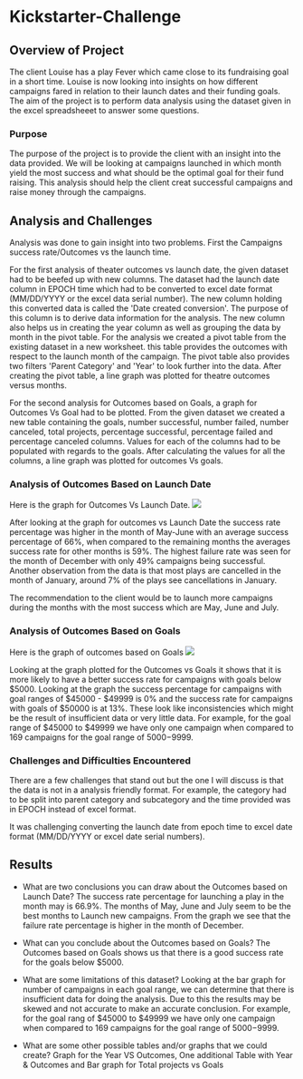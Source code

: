 
# Kickstarter-Challenge

## Overview of Project
The client Louise has a play Fever which came close to its fundraising goal in a short time. Louise is now looking into insights on how different campaigns fared in relation to their launch dates and their funding goals.
The aim of the project is to perform data analysis using the dataset given in the excel spreadsheeet to answer some questions. 
### Purpose
The purpose of the project is to provide the client with an insight into the data provided. We will be looking at campaigns launched in which month yield the most success and what should be the optimal goal for their fund raising. 
This analysis should help the client creat successful campaigns and raise money through the campaigns.
## Analysis and Challenges
Analysis was done to gain insight into two problems. First the Campaigns success rate/Outcomes vs the launch time. 

For the first analysis of theater outcomes vs launch date, the given dataset had to be beefed up with new columns. The dataset had the launch date column in EPOCH time which had to be converted to excel date format (MM/DD/YYYY or the excel data serial number). The new column holding this converted data is called the 'Date created conversion'. The purpose of this column is to derive data information for the analysis. The new column also helps us in creating the year column as well as grouping the data by month in the pivot table. For the analysis we created a pivot table from the existing dataset in a new worksheet. this table provides the outcomes with respect to the launch month of the campaign. The pivot table also provides two filters 'Parent Category' and 'Year' to look further into the data. After creating the pivot table, a line graph was plotted for theatre outcomes versus months. 

For the second analysis for Outcomes based on Goals, a graph for Outcomes Vs Goal had to be plotted. From the given dataset we created a new table containing the goals, number successful, number failed, number canceled, total projects, percentage successful, percentage failed and percentage canceled columns. Values for each of the columns had to be populated with regards to the goals. After calculating the values for all the columns, a line graph was plotted for outcomes Vs goals.

### Analysis of Outcomes Based on Launch Date
Here is the graph for Outcomes Vs Launch Date. 
![](resources/OutcomesVsLaunchDate)

After looking at the graph for outcomes vs Launch Date the success rate percentage was higher in the month of May-June with an average success percentage of 66%, when compared to the remaining months the averages success rate for other months is 59%. The highest failure rate was seen for the month of December with only 49% campaigns being successful. 
Another observation from the data is that most plays are cancelled in the month of January, around 7% of the plays see cancellations in January. 

The recommendation to the client would be to launch more campaigns during the months with the most success which are  May, June and July. 

### Analysis of Outcomes Based on Goals
Here is the graph of outcomes based on Goals 
![](resources/OutcomesVsGoals.png)

Looking at the graph plotted for the Outcomes vs Goals it shows that it is more likely to have a better success rate for campaigns with goals below $5000.
Looking at the graph the success percentage for campaigns with goal ranges of $45000 - $49999 is 0% and the success rate for campaigns with goals of $50000 is at 13%. These look like inconsistencies which might be the result of insufficient data or very little data. For example, for the goal range of $45000 to $49999 we have only one campaign when compared to 169 campaigns for the goal range of $5000-$9999. 

### Challenges and Difficulties Encountered
There are a few challenges that stand out but the one I will discuss is that the data is not in a analysis friendly format. For example, the category had to be split into parent category and subcategory and the time provided was in EPOCH instead of excel format.

It was challenging converting the launch date from epoch time to excel date format (MM/DD/YYYY or excel date serial numbers). 

## Results
- What are two conclusions you can draw about the Outcomes based on Launch Date?
  The success rate percentage for launching a play in the month may is 66.9%. The months of May, June and July seem to be the best months to Launch new campaigns. 
  From the graph we see that the failure rate percentage is higher in the month of December. 


- What can you conclude about the Outcomes based on Goals?
The Outcomes based on Goals shows us that there is a good success rate for the goals below $5000. 

- What are some limitations of this dataset?
  Looking at the bar graph for number of campaigns in each goal range, we can determine that there is insufficient data for doing the analysis. Due to this the results may be skewed and not accurate to make an accurate conclusion. For example, for the goal rang of $45000 to $49999 we have only one campaign when compared to 169 campaigns for the goal range of $5000-$9999. 

- What are some other possible tables and/or graphs that we could create?
  Graph for the Year VS Outcomes, One additional Table with Year & Outcomes and Bar graph for Total projects vs Goals
  
  

